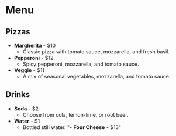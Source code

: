 # Menu

## Pizzas
- **Margherita** - $10
  - Classic pizza with tomato sauce, mozzarella, and fresh basil.
- **Pepperoni** - $12
  - Spicy pepperoni, mozzarella, and tomato sauce.
- **Veggie** - $11
  - A mix of seasonal vegetables, mozzarella, and tomato sauce.

## Drinks
- **Soda** - $2
  - Choose from cola, lemon-lime, or root beer.
- **Water** - $1
  - Bottled still water.
"- **Four Cheese** - $13" 
